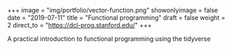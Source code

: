 +++
image = "img/portfolio/vector-function.png"
showonlyimage = false
date = "2019-07-11"
title = "Functional programming"
draft = false
weight = 2
direct_to = "https://dcl-prog.stanford.edu/"
+++

A practical introduction to functional programming using the tidyverse